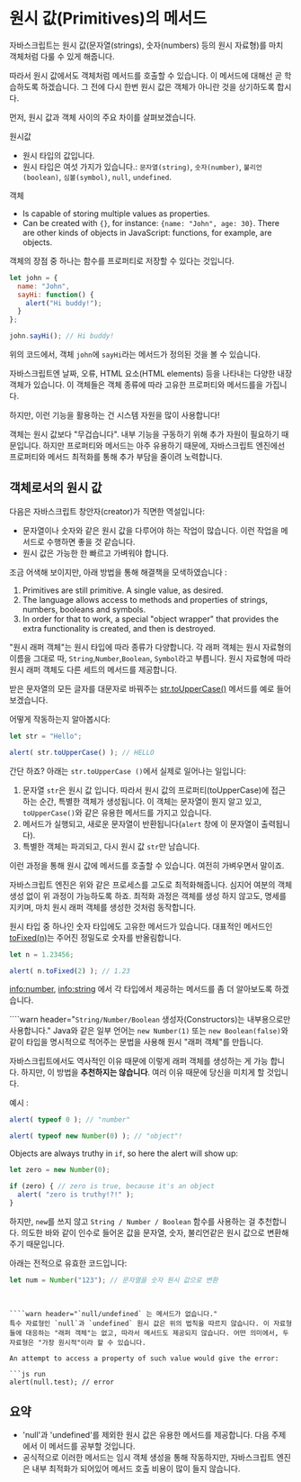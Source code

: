 # 원시 값(Primitives)의 메서드

자바스크립트는 원시 값(문자열(strings), 숫자(numbers) 등의 원시 자료형)를 마치 객체처럼 다룰 수 있게 해줍니다. 

따라서 원시 값에서도 객체처럼 메서드를 호출할 수 있습니다. 이 메서드에 대해선 곧 학습하도록 하겠습니다. 그 전에 다시 한번 원시 값은 객체가 아니란 것을 상기하도록 합시다.

먼저, 원시 값과 객체 사이의 주요 차이를 살펴보겠습니다.

원시값

- 원시 타입의 값입니다.
- 원시 타입은 여섯 가지가 있습니다.: `문자열(string)`, `숫자(number)`, `불리언(boolean)`, `심볼(symbol)`, `null`, `undefined`.

객체

- Is capable of storing multiple values as properties.
- Can be created with `{}`, for instance: `{name: "John", age: 30}`. There are other kinds of objects in JavaScript: functions, for example, are objects.

객체의 장점 중 하나는 함수를 프로퍼티로 저장할 수 있다는 것입니다.

```js run
let john = {
  name: "John",
  sayHi: function() {
    alert("Hi buddy!");
  }
};

john.sayHi(); // Hi buddy!
```

위의 코드에서, 객체 `john`에 `sayHi`라는 메서드가 정의된 것을 볼 수 있습니다. 

자바스크립트엔 날짜, 오류, HTML 요소(HTML elements) 등을 나타내는 다양한 내장 객체가 있습니다. 이 객체들은 객체 종류에 따라 고유한 프로퍼티와 메서드를을 가집니다.

하지만, 이런 기능을 활용하는 건 시스템 자원을 많이 사용합니다!

객체는 원시 값보다 "무겁습니다". 내부 기능을 구동하기 위해 추가 자원이 필요하기 때문입니다. 하지만 프로퍼티와 메서드는 아주 유용하기 때문에, 자바스크립트 엔진에선 프로퍼티와 메서드 최적화를 통해 추가 부담을 줄이려 노력합니다.

## 객체로서의 원시 값

다음은 자바스크립트 창안자(creator)가 직면한 역설입니다:

- 문자열이나 숫자와 같은 원시 값을 다루어야 하는 작업이 많습니다. 이런 작업을 메서드로 수행하면 좋을 것 같습니다.
- 원시 값은 가능한 한 빠르고 가벼워야 합니다.

조금 어색해 보이지만, 아래 방법을 통해 해결책을 모색하였습니다 :

1. Primitives are still primitive. A single value, as desired.
2. The language allows access to methods and properties of strings, numbers, booleans and symbols.
3. In order for that to work, a special "object wrapper" that provides the extra functionality is created, and then is destroyed.

"원시 래퍼 객체"는 원시 타입에 따라 종류가 다양합니다. 각 래퍼 객체는 원시 자료형의 이름을 그대로 따, `String`,`Number`,`Boolean`, `Symbol`라고 부릅니다. 원시 자료형에 따라 원시 래퍼 객체도 다른 세트의 메서드를 제공합니다.

받은 문자열의 모든 글자를 대문자로 바꿔주는 [str.toUpperCase()](https://developer.mozilla.org/en/docs/Web/JavaScript/Reference/Global_Objects/String/toUpperCase) 메서드를 예로 들어보겠습니다.

어떻게 작동하는지 알아봅시다:

```js run
let str = "Hello";

alert( str.toUpperCase() ); // HELLO
```

간단 하죠? 아래는 `str.toUpperCase ()`에서 실제로 일어나는 일입니다:

1. 문자열 `str`은 원시 값 입니다. 따라서 원시 값의 프로퍼티(toUpperCase)에 접근하는 순간, 특별한 객체가 생성됩니다. 이 객체는 문자열이 뭔지 알고 있고, `toUpperCase()`와 같은 유용한 메서드를 가지고 있습니다.
2. 메서드가 실행되고, 새로운 문자열이 반환됩니다(`alert` 창에 이 문자열이 출력됩니다).
3. 특별한 객체는 파괴되고, 다시 원시 값 `str`만 남습니다.

이런 과정을 통해 원시 값에 메서드를 호출할 수 있습니다. 여전히 가벼우면서 말이죠.

자바스크립트 엔진은 위와 같은 프로세스를 고도로 최적화해줍니다. 심지어 여분의 객체 생성 없이 위 과정이 가능하도록 하죠. 최적화 과정은 객체를 생성 하지 않고도, 명세를 지키며, 마치 원시 래퍼 객체를 생성한 것처럼 동작합니다.

원시 타입 중 하나인 숫자 타입에도 고유한 메서드가 있습니다. 대표적인 메서드인 [toFixed(n)](https://developer.mozilla.org/en-US/docs/Web/JavaScript/Reference/Global_Objects/Number/toFixed)는 주어진 정밀도로 숫자를 반올림합니다. 

```js run
let n = 1.23456;

alert( n.toFixed(2) ); // 1.23
```

<info:number>, <info:string> 에서 각 타입에서 제공하는 메서드를 좀 더 알아보도록 하겠습니다.


````warn header="`String/Number/Boolean` 생성자(Constructors)는 내부용으로만 사용합니다."
Java와 같은 일부 언어는 `new Number(1)` 또는 `new Boolean(false)`와 같이 타입을 명시적으로 적어주는 문법을 사용해 원시 "래퍼 객체"를 만듭니다.

자바스크립트에서도 역사적인 이유 때문에 이렇게 래퍼 객체를 생성하는 게 가능 합니다. 하지만, 이 방법을 **추천하지는 않습니다**. 여러 이유 때문에 당신을 미치게 할 것입니다. 

예시 :

```js run
alert( typeof 0 ); // "number"

alert( typeof new Number(0) ); // "object"!
```

Objects are always truthy in `if`, so here the alert will show up:

```js run
let zero = new Number(0);

if (zero) { // zero is true, because it's an object
  alert( "zero is truthy!?!" );
}
```

하지만, `new`를 쓰지 않고 `String / Number / Boolean` 함수를 사용하는 걸 추천합니다. 의도한 바와 같이 인수로 들어온 값을 문자열, 숫자, 불리언같은 원시 값으로 변환해 주기 때문입니다.

아래는 전적으로 유효한 코드입니다:
```js
let num = Number("123"); // 문자열을 숫자 원시 값으로 변환
```
````


````warn header="`null/undefined` 는 메서드가 없습니다."
특수 자료형인 `null`과 `undefined` 원시 값은 위의 법칙을 따르지 않습니다. 이 자료형들에 대응하는 "래퍼 객체"는 없고, 따라서 메서드도 제공되지 않습니다. 어떤 의미에서, 두 자료형은 "가장 원시적"이라 할 수 있습니다.

An attempt to access a property of such value would give the error:

```js run
alert(null.test); // error
````

## 요약

- 'null'과 'undefined'를 제외한 원시 값은 유용한 메서드를 제공합니다. 다음 주제에서 이 메서드를 공부할 것입니다.
- 공식적으로 이러한 메서드는 임시 객체 생성을 통해 작동하지만, 자바스크립트 엔진은 내부 최적화가 되어있어 메서드 호출 비용이 많이 들지 않습니다.
